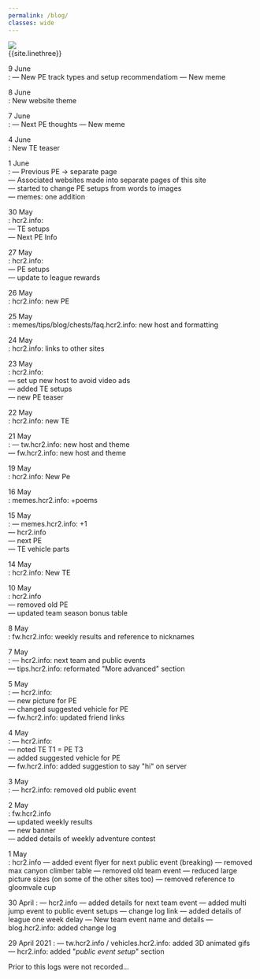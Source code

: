 ```yaml
---
permalink: /blog/
classes: wide
---    
```


![](https://cdn.discordapp.com/attachments/806343355264401478/837569890357346334/image0.png)   
{{site.linethree}}  

9 June  
: — New PE track types and setup recommendatiom 
— New meme

8 June   
: New website theme


7 June   
: — Next PE thoughts
— New meme

4 June     
: New TE teaser 

1 June   
: — Previous PE -> separate page  
— Associated websites made into separate pages of this site   
— started to change PE setups from words to images  
— memes: one addition  

30 May  
: hcr2.info:  
	— TE setups  
	— Next PE Info  
	
27 May   
: hcr2.info:    
	— PE setups      
	— update to league rewards     
	  
26 May    
: hcr2.info: new PE

25 May  
: memes/tips/blog/chests/faq.hcr2.info: new host and formatting

24 May  
: hcr2.info: links to other sites

23 May  
: hcr2.info:   
	— set up new host to avoid video ads   
	— added TE setups   
	— new PE teaser  

22 May  
: hcr2.info: new TE

21 May  
: — tw.hcr2.info: new host and theme  
— fw.hcr2.info: new host and theme

19 May  
: hcr2.info: New Pe

16 May  
: memes.hcr2.info: +poems

15 May  
: — memes.hcr2.info: +1  
— hcr2.info  
	— next PE  
	— TE vehicle parts  

14 May  
: hcr2.info: New TE

10 May  
: hcr2.info  
	— removed old PE  
	— updated team season bonus table  

8 May  
: fw.hcr2.info: weekly results and reference to nicknames

7 May  
: — hcr2.info: next team and public events  
— tips.hcr2.info: reformated "More advanced" section

5 May  
: — hcr2.info:   
	— new picture for PE  
	— changed suggested vehicle for PE  
— fw.hcr2.info: updated friend links

4 May   
: — hcr2.info:   
 	— noted TE T1 = PE T3  
	— added suggested vehicle for PE  
— fw.hcr2.info: added suggestion to say "hi" on server  

3 May   
: — hcr2.info: removed old public event

2 May   
: fw.hcr2.info  
	— updated weekly results  
	— new banner  
	— added details of weekly adventure contest

1 May   
: hcr2.info
	— added event flyer for next public event (breaking)
	— removed max canyon climber table
	— removed old team event
	— reduced large picture sizes (on some of the other sites too)
	— removed reference to gloomvale cup

30 April 
: — hcr2.info
	— added details for next team event
 	— added multi jump event to public event setups
	— change log link
	— added details of league one week delay
	— New team event name and details
— blog.hcr2.info: added change log

29 April 2021
: — tw.hcr2.info / vehicles.hcr2.info: added 3D animated gifs
— hcr2.info: added "*public event setup*" section

<a name="bottom"> </a>
Prior to this logs were not recorded...
